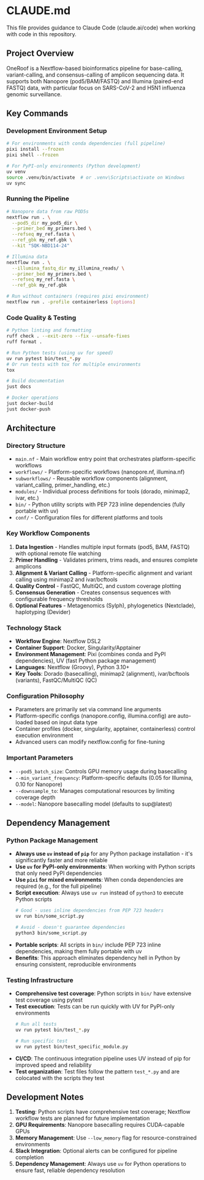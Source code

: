 # CLAUDE.md

This file provides guidance to Claude Code (claude.ai/code) when working with code in this repository.

## Project Overview

OneRoof is a Nextflow-based bioinformatics pipeline for base-calling, variant-calling, and consensus-calling of amplicon sequencing data. It supports both Nanopore (pod5/BAM/FASTQ) and Illumina (paired-end FASTQ) data, with particular focus on SARS-CoV-2 and H5N1 influenza genomic surveillance.

## Key Commands

### Development Environment Setup
```bash
# For environments with conda dependencies (full pipeline)
pixi install --frozen
pixi shell --frozen

# For PyPI-only environments (Python development)
uv venv
source .venv/bin/activate  # or .venv\Scripts\activate on Windows
uv sync
```

### Running the Pipeline
```bash
# Nanopore data from raw POD5s
nextflow run . \
  --pod5_dir my_pod5_dir \
  --primer_bed my_primers.bed \
  --refseq my_ref.fasta \
  --ref_gbk my_ref.gbk \
  --kit "SQK-NBD114-24"

# Illumina data
nextflow run . \
  --illumina_fastq_dir my_illumina_reads/ \
  --primer_bed my_primers.bed \
  --refseq my_ref.fasta \
  --ref_gbk my_ref.gbk

# Run without containers (requires pixi environment)
nextflow run . -profile containerless [options]
```

### Code Quality & Testing
```bash
# Python linting and formatting
ruff check . --exit-zero --fix --unsafe-fixes
ruff format .

# Run Python tests (using uv for speed)
uv run pytest bin/test_*.py
# Or run tests with tox for multiple environments
tox

# Build documentation
just docs

# Docker operations
just docker-build
just docker-push
```

## Architecture

### Directory Structure
- `main.nf` - Main workflow entry point that orchestrates platform-specific workflows
- `workflows/` - Platform-specific workflows (nanopore.nf, illumina.nf)
- `subworkflows/` - Reusable workflow components (alignment, variant_calling, primer_handling, etc.)
- `modules/` - Individual process definitions for tools (dorado, minimap2, ivar, etc.)
- `bin/` - Python utility scripts with PEP 723 inline dependencies (fully portable with uv)
- `conf/` - Configuration files for different platforms and tools

### Key Workflow Components

1. **Data Ingestion** - Handles multiple input formats (pod5, BAM, FASTQ) with optional remote file watching
2. **Primer Handling** - Validates primers, trims reads, and ensures complete amplicons
3. **Alignment & Variant Calling** - Platform-specific alignment and variant calling using minimap2 and ivar/bcftools
4. **Quality Control** - FastQC, MultiQC, and custom coverage plotting
5. **Consensus Generation** - Creates consensus sequences with configurable frequency thresholds
6. **Optional Features** - Metagenomics (Sylph), phylogenetics (Nextclade), haplotyping (Devider)

### Technology Stack
- **Workflow Engine**: Nextflow DSL2
- **Container Support**: Docker, Singularity/Apptainer
- **Environment Management**: Pixi (combines conda and PyPI dependencies), UV (fast Python package management)
- **Languages**: Nextflow (Groovy), Python 3.10+
- **Key Tools**: Dorado (basecalling), minimap2 (alignment), ivar/bcftools (variants), FastQC/MultiQC (QC)

### Configuration Philosophy
- Parameters are primarily set via command line arguments
- Platform-specific configs (nanopore.config, illumina.config) are auto-loaded based on input data type
- Container profiles (docker, singularity, apptainer, containerless) control execution environment
- Advanced users can modify nextflow.config for fine-tuning

### Important Parameters
- `--pod5_batch_size`: Controls GPU memory usage during basecalling
- `--min_variant_frequency`: Platform-specific defaults (0.05 for Illumina, 0.10 for Nanopore)
- `--downsample_to`: Manages computational resources by limiting coverage depth
- `--model`: Nanopore basecalling model (defaults to sup@latest)

## Dependency Management

### Python Package Management
- **Always use `uv` instead of `pip`** for any Python package installation - it's significantly faster and more reliable
- **Use `uv` for PyPI-only environments**: When working with Python scripts that only need PyPI dependencies
- **Use `pixi` for mixed environments**: When conda dependencies are required (e.g., for the full pipeline)
- **Script execution**: Always use `uv run` instead of `python3` to execute Python scripts
  ```bash
  # Good - uses inline dependencies from PEP 723 headers
  uv run bin/some_script.py

  # Avoid - doesn't guarantee dependencies
  python3 bin/some_script.py
  ```
- **Portable scripts**: All scripts in `bin/` include PEP 723 inline dependencies, making them fully portable with uv
- **Benefits**: This approach eliminates dependency hell in Python by ensuring consistent, reproducible environments

### Testing Infrastructure
- **Comprehensive test coverage**: Python scripts in `bin/` have extensive test coverage using pytest
- **Test execution**: Tests can be run quickly with UV for PyPI-only environments
  ```bash
  # Run all tests
  uv run pytest bin/test_*.py

  # Run specific test
  uv run pytest bin/test_specific_module.py
  ```
- **CI/CD**: The continuous integration pipeline uses UV instead of pip for improved speed and reliability
- **Test organization**: Test files follow the pattern `test_*.py` and are colocated with the scripts they test

## Development Notes

1. **Testing**: Python scripts have comprehensive test coverage; Nextflow workflow tests are planned for future implementation
2. **GPU Requirements**: Nanopore basecalling requires CUDA-capable GPUs
3. **Memory Management**: Use `--low_memory` flag for resource-constrained environments
4. **Slack Integration**: Optional alerts can be configured for pipeline completion
5. **Dependency Management**: Always use `uv` for Python operations to ensure fast, reliable dependency resolution

